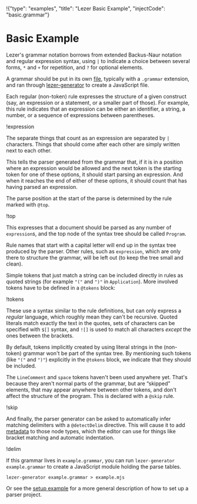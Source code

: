 !{"type": "examples", "title": "Lezer Basic Example", "injectCode": "basic.grammar"}

# Basic Example

Lezer's grammar notation borrows from extended Backus-Naur notation
and regular expression syntax, using `|` to indicate a choice between
several forms, `*` and `+` for repetition, and `?` for optional
elements.

A grammar should be put in its own [file](./basic.grammar), typically
with a `.grammar` extension, and ran through
[lezer-generator](https://lezer.codemirror.net/docs/guide/#building-a-grammar)
to create a JavaScript file.

Each regular (non-token) rule expresses the structure of a given
construct (say, an expression or a statement, or a smaller part of
those). For example, this rule indicates that an expression can be
either an identifier, a string, a number, or a sequence of expressions
between parentheses.

!expression

The separate things that count as an expression are separated by `|`
characters. Things that should come after each other are simply
written next to each other.

This tells the parser generated from the grammar that, if it is in a
position where an expression would be allowed and the next token is
the starting token for one of these options, it should start parsing
an expression. And when it reaches the end of either of these options,
it should count that has having parsed an expression.

The parse position at the start of the parse is determined by the rule
marked with `@top`.

!top

This expresses that a document should be parsed as any number of
`expression`s, and the top node of the syntax tree should be called
`Program`.

Rule names that start with a capital letter will end up in the syntax
tree produced by the parser. Other rules, such as `expression`, which
are only there to structure the grammar, will be left out (to keep the
tree small and clean).

Simple tokens that just match a string can be included directly in
rules as quoted strings (for example `"("` and `")"` in `Application`).
More involved tokens have to be defined in a `@tokens` block:

!tokens

These use a syntax similar to the rule definitions, but can only
express a _regular_ language, which roughly mean they can't be
recursive. Quoted literals match exactly the text in the quotes, sets
of characters can be specified with `$[]` syntax, and `![]` is used to
match all characters _except_ the ones between the brackets.

By default, tokens implicitly created by using literal strings in the
(non-token) grammar won't be part of the syntax tree. By mentioning
such tokens (like `"("` and `")"`) explicitly in the `@tokens` block,
we indicate that they should be included.

The `LineComment` and `space` tokens haven't been used anywhere yet.
That's because they aren't normal parts of the grammar, but are
“skipped” elements, that may appear anywhere between other tokens, and
don't affect the structure of the program. This is declared with a
`@skip` rule.

!skip

And finally, the parser generator can be asked to automatically infer
matching delimiters with a `@detectDelim` directive. This will cause
it to add
[metadata](https://lezer.codemirror.net/docs/ref/#tree.NodeProp^closedBy)
to those node types, which the editor can use for things like bracket
matching and automatic indentation.

!delim

If this grammar lives in `example.grammar`, you can run
`lezer-generator example.grammar` to create a JavaScript module
holding the parse tables.

```
lezer-generator example.grammar > example.mjs
```

Or see the [setup example](../setup/) for a more general description
of how to set up a parser project.